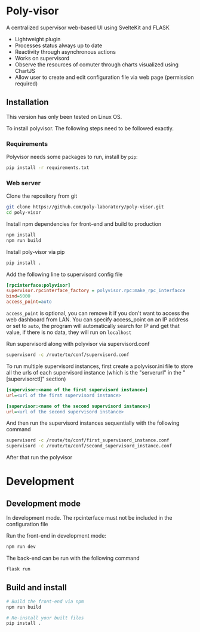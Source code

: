 # Poly-visor

A centralized supervisor web-based UI using SvelteKit and FLASK

* Lightweight plugin
* Processes status always up to date
* Reactivity through asynchronous actions
* Works on supervisord
* Observe the resources of comuter through charts visualized using ChartJS
* Allow user to create and edit configuration file via web page (permission required)

## Installation

This version has only been tested on Linux OS.

To install polyvisor. The following steps need to be followed exactly.

### Requirements
Polyvisor needs some packages to run, install by ```pip```:
```bash
pip install -r requirements.txt
```

### Web server
Clone the repository from git
```bash
git clone https://github.com/poly-laboratory/poly-visor.git
cd poly-visor
```
Install npm dependencies for front-end and build to production
```bash
npm install
npm run build
```

Install poly-visor via pip
```bash
pip install .
```

Add the following line to supervisord config file
```ini
[rpcinterface:polyvisor]
supervisor.rpcinterface_factory = polyvisor.rpc:make_rpc_interfacce
bind=5000
access_point=auto
```
```access_point``` is optional, you can remove it if you don't want to access the web dashboard from LAN.
You can specify access_point on an IP address or set to ```auto```, the program will automatically search for IP and get that value, if there is no data, they will run on ```localhost```

Run supervisord along with polyvisor via supervisord.conf
```bash
supervisord -c /route/to/conf/supervisord.conf
```

To run multiple supervisord instances, first create a polyvisor.ini file to store all the urls of each supervisord instance (which is the "serverurl" in the "[supervisorctl]" section)
```ini
[supervisor:<name of the first supervisord instance>]
url=<url of the first supervisord instance>

[supervisor:<name of the second supervisord instance>]
url=<url of the second supervisord instance>
```
And then run the supervisord instances sequentially with the following command
```bash
supervisord -c /route/to/conf/first_supervisord_instance.conf
supervisord -c /route/to/conf/second_supervisord_instance.conf
``` 
After that run the polyvisor 

# Development

## Development mode
In development mode. The rpcinterface must not be included in the configuration file

Run the front-end in development mode:
```bash
npm run dev
```

The back-end can be run with the following command
```bash
flask run
```

## Build and install
```bash
# Build the front-end via npm
npm run build

# Re-install your built files
pip install .
```
